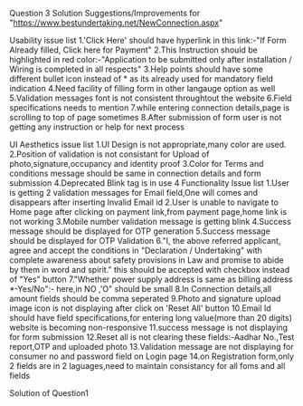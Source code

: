 Question 3 Solution
Suggestions/Improvements for "https://www.bestundertaking.net/NewConnection.aspx"

Usability issue list
1.'Click Here' should have hyperlink in this link:-"If Form Already filled, Click here for Payment"
2.This Instruction should be highlighted in red color:-"Application to be submitted only after installation / Wiring is completed in all respects"
3.Help points should have some different bullet icon instead of * as its already used for mandatory field indication
4.Need facility of filling form in other langauge option as well
5.Validation messages font is not consistent throughtout the website
6.Field specifications needs to mention
7.while entering connection details,page is scrolling to top of page sometimes
8.After submission of form user is not getting any instruction or help for next process


UI Aesthetics issue list
1.UI Design is not appropriate,many color are used.
2.Position of validation is not consistant for Upload of photo,signature,occupancy and identity proof
3.Color for Terms and conditions message should be same in connection details and form submission
4.Deprecated Blink tag is in use
4
Functionality lssue list
1.User is getting 2 validation messages for Email field,One will comes and disappears after inserting Invalid Email id
2.User is unable to navigate to Home page after clicking on payment link,from payment page,home link is not working
3.Mobile number validation message is getting blink
4.Success message should be displayed for OTP generation
5.Success message should be displayed for OTP Validation
 6."I, the above referred applicant, agree and accept the conditions in "Declaration / Undertaking" with complete awareness about safety provisions in Law and promise to abide by them in word and spirit." this should be accepted with checkbox instead of "Yes" button
7."Whether power supply address is same as billing address *-Yes/No":- here,in NO ,'O" should be small
8.In Connection details,all amount fields should be comma seperated
9.Photo and signature upload image icon is not displaying after click on 'Reset All' button
10.Email Id should have field specifications,for entering long value(more than 20 digits) website is becoming non-responsive
11.success message is not displaying for form submission
12.Reset all is not clearing these fields:-Aadhar No.,Test report,OTP and uploaded photo
13.Validation message are not displaying for consumer no and password field on Login page
14.on Registration form,only 2 fields are in 2 laguages,need to maintain consistancy for all foms and all fields


Solution of Question1


